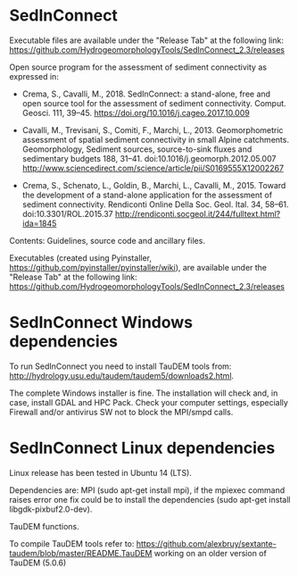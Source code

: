 # SedInConnect
Executable files are available under the "Release Tab" at the following link: https://github.com/HydrogeomorphologyTools/SedInConnect_2.3/releases

Open source program for the assessment of sediment connectivity as expressed in:

 - Crema, S., Cavalli, M., 2018. SedInConnect: a stand-alone, free and open source tool for the assessment of sediment connectivity. Comput. Geosci. 111, 39–45. https://doi.org/10.1016/j.cageo.2017.10.009

 - Cavalli, M., Trevisani, S., Comiti, F., Marchi, L., 2013. Geomorphometric assessment of spatial sediment connectivity in small Alpine catchments. Geomorphology, Sediment sources, source-to-sink fluxes and sedimentary budgets 188, 31–41. doi:10.1016/j.geomorph.2012.05.007
	http://www.sciencedirect.com/science/article/pii/S0169555X12002267
   
 - Crema, S., Schenato, L., Goldin, B., Marchi, L., Cavalli, M., 2015. Toward the development of a stand-alone application for the assessment of sediment connectivity. Rendiconti Online Della Soc. Geol. Ital. 34, 58–61. doi:10.3301/ROL.2015.37
	http://rendiconti.socgeol.it/244/fulltext.html?ida=1845


Contents:
Guidelines, source code and ancillary files.

Executables (created using Pyinstaller, https://github.com/pyinstaller/pyinstaller/wiki), are available under the "Release Tab" at the following link: https://github.com/HydrogeomorphologyTools/SedInConnect_2.3/releases


# SedInConnect Windows dependencies

To run SedInConnect you need to install TauDEM tools from: http://hydrology.usu.edu/taudem/taudem5/downloads2.html.

The complete Windows installer is fine. The installation will check and, in case, install GDAL and HPC Pack. Check your computer settings, especially Firewall and/or antivirus SW not to block the MPI/smpd calls.


# SedInConnect Linux dependencies

Linux release has been tested in Ubuntu 14 (LTS).

Dependencies are:
MPI (sudo apt-get install mpi), if the mpiexec command raises error one fix could be to install the dependencies (sudo apt-get install libgdk-pixbuf2.0-dev).

TauDEM functions.

To compile TauDEM tools refer to:
https://github.com/alexbruy/sextante-taudem/blob/master/README.TauDEM
working on an older version of TauDEM (5.0.6)